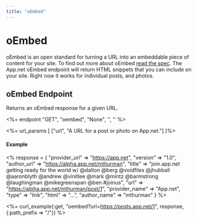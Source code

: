 ```yaml
---
title: "oEmbed"
---
```


# oEmbed

oEmbed is an open standard for turning a URL into an embeddable piece of content for your site. To find out more about oEmbed [read the spec](http://www.oembed.com/). The App.net oEmbed endpoint will return HTML snippets that you can include on your site. Right now it works for individual posts, and photos.


## oEmbed Endpoint

Returns an oEmbed response for a given URL.

<%= endpoint "GET", "oembed", "None", '', '' %>

<%= url_params [
  ["url", "A URL for a post or photo on App.net."]
]%>

#### Example

<% response = {
    "provider_url" => "https://app.net",
    "version" => "1.0",
    "author_url" => "https://alpha.app.net/mthurman",
    "title" => "join.app.net getting ready for the world w/ @dalton @berg @voidfiles @jhubball @aaronblyth @andrew @vinitlee @mark @mintz @barmstrong @laughingman @mikegreenspan @ben #joinus",
    "url" => "https://alpha.app.net/mthurman/post/1",
    "provider_name" => "App.net",
    "type" => "link",
    "html" => "...",
    "author_name" => "mthurman"
} %>

<%= curl_example(:get, "oembed?url=https://posts.app.net/1", response, {:path_prefix => "/"}) %>
